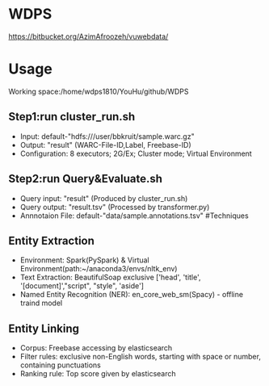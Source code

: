 # WDPS

https://bitbucket.org/AzimAfroozeh/vuwebdata/


# Usage
Working space:/home/wdps1810/YouHu/github/WDPS
## Step1:run cluster_run.sh
- Input: default-"hdfs:///user/bbkruit/sample.warc.gz"
- Output: "result" (WARC-File-ID,Label, Freebase-ID)
- Configuration: 8 executors; 2G/Ex; Cluster mode; Virtual Environment
## Step2:run Query&Evaluate.sh
- Query input: "result" (Produced by cluster_run.sh)
- Query output: "result.tsv" (Processed by transformer.py)
- Annnotaion File: default-"data/sample.annotations.tsv"
#Techniques
## Entity Extraction
- Environment: Spark(PySpark) & Virtual Environment(path:~/anaconda3/envs/nltk_env)
- Text Extraction: BeautifulSoap exclusive ['head', 'title', '[document]',"script", "style", 'aside']
- Named Entity Recognition (NER): en_core_web_sm(Spacy) - offline traind model
## Entity Linking
- Corpus: Freebase accessing by elasticsearch
- Filter rules: exclusive non-English words, starting with space or number, containing punctuations
- Ranking rule: Top score given by elasticsearch